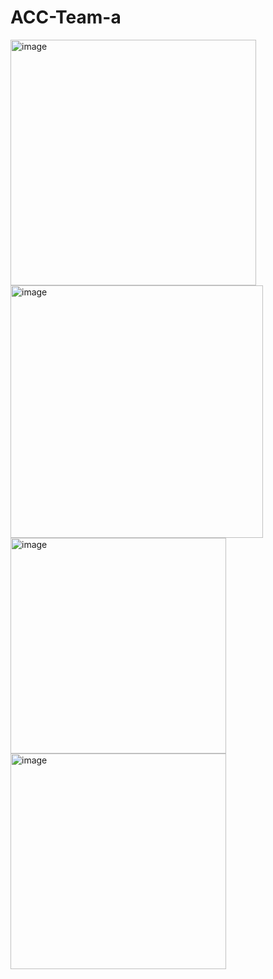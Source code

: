 # ACC-Team-a

<img width="393" alt="image" src="https://github.com/ACC-CUK/ACC-Team-a/assets/79689822/7216bb7b-f2d6-483e-8742-cc962a73c28a">

<img width="404" alt="image" src="https://github.com/ACC-CUK/ACC-Team-a/assets/79689822/4c98913b-822f-47be-b462-f81148499f58">
<img width="345" alt="image" src="https://github.com/ACC-CUK/ACC-Team-a/assets/79689822/03bb6b2b-5230-47f0-a4ed-45d2f353d86d">
<img width="345" alt="image" src="https://github.com/ACC-CUK/ACC-Team-a/assets/79689822/195e3511-dad4-4315-9a07-28909a2d136b">

